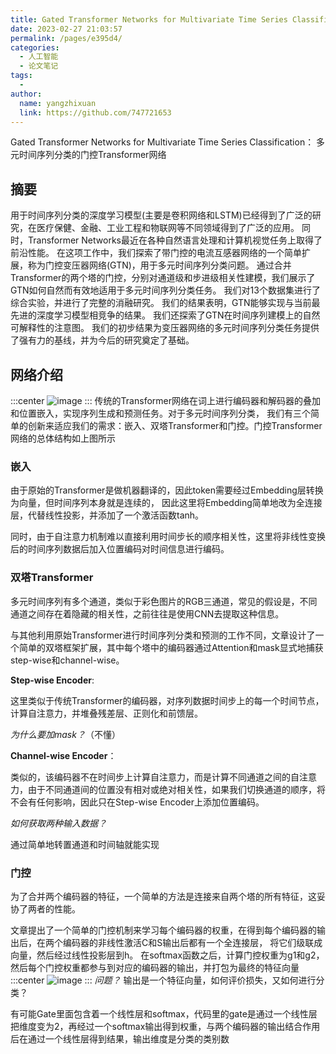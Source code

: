 ```yaml
---
title: Gated Transformer Networks for Multivariate Time Series Classification
date: 2023-02-27 21:03:57
permalink: /pages/e395d4/
categories:
  - 人工智能
  - 论文笔记
tags:
  - 
author: 
  name: yangzhixuan
  link: https://github.com/747721653
---
```

Gated Transformer Networks for Multivariate Time Series Classification：
多元时间序列分类的门控Transformer网络

## 摘要
用于时间序列分类的深度学习模型(主要是卷积网络和LSTM)已经得到了广泛的研究，在医疗保健、金融、工业工程和物联网等不同领域得到了广泛的应用。
同时，Transformer Networks最近在各种自然语言处理和计算机视觉任务上取得了前沿性能。
在这项工作中，我们探索了带门控的电流互感器网络的一个简单扩展，称为门控变压器网络(GTN)，用于多元时间序列分类问题。
通过合并Transformer的两个塔的门控，分别对通道级和步进级相关性建模，我们展示了GTN如何自然而有效地适用于多元时间序列分类任务。
我们对13个数据集进行了综合实验，并进行了完整的消融研究。
我们的结果表明，GTN能够实现与当前最先进的深度学习模型相竞争的结果。
我们还探索了GTN在时间序列建模上的自然可解释性的注意图。
我们的初步结果为变压器网络的多元时间序列分类任务提供了强有力的基线，并为今后的研究奠定了基础。

<!-- more -->

## 网络介绍
:::center
![image](https://cdn.staticaly.com/gh/747721653/image-store@master/paper/image.111eisduo9g.jpg)
:::
传统的Transformer网络在词上进行编码器和解码器的叠加和位置嵌入，实现序列生成和预测任务。对于多元时间序列分类，
我们有三个简单的创新来适应我们的需求：嵌入、双塔Transformer和门控。门控Transformer网络的总体结构如上图所示

### 嵌入
由于原始的Transformer是做机器翻译的，因此token需要经过Embedding层转换为向量，但时间序列本身就是连续的，
因此这里将Embedding简单地改为全连接层，代替线性投影，并添加了一个激活函数tanh。

同时，由于自注意力机制难以直接利用时间步长的顺序相关性，这里将非线性变换后的时间序列数据后加入位置编码对时间信息进行编码。

### 双塔Transformer
多元时间序列有多个通道，类似于彩色图片的RGB三通道，常见的假设是，不同通道之间存在着隐藏的相关性，之前往往是使用CNN去提取这种信息。

与其他利用原始Transformer进行时间序列分类和预测的工作不同，文章设计了一个简单的双塔框架扩展，其中每个塔中的编码器通过Attention和mask显式地捕获step-wise和channel-wise。

**Step-wise Encoder**:

这里类似于传统Transformer的编码器，对序列数据时间步上的每一个时间节点，计算自注意力，并堆叠残差层、正则化和前馈层。

_为什么要加mask？_（不懂）

**Channel-wise Encoder**：

类似的，该编码器不在时间步上计算自注意力，而是计算不同通道之间的自注意力，由于不同通道间的位置没有相对或绝对相关性，如果我们切换通道的顺序，将不会有任何影响，因此只在Step-wise Encoder上添加位置编码。

_如何获取两种输入数据？_

通过简单地转置通道和时间轴就能实现

### 门控
为了合并两个编码器的特征，一个简单的方法是连接来自两个塔的所有特征，这妥协了两者的性能。

文章提出了一个简单的门控机制来学习每个编码器的权重，在得到每个编码器的输出后，在两个编码器的非线性激活C和S输出后都有一个全连接层，
将它们级联成向量，然后经过线性投影层到h。
在softmax函数之后，计算门控权重为g1和g2，然后每个门控权重都参与到对应的编码器的输出，并打包为最终的特征向量
:::center
![image](https://cdn.staticaly.com/gh/747721653/image-store@master/paper/image.gcmu3idtncg.jpg)
:::
_问题？_
输出是一个特征向量，如何评价损失，又如何进行分类？

有可能Gate里面包含着一个线性层和softmax，代码里的gate是通过一个线性层把维度变为2，再经过一个softmax输出得到权重，与两个编码器的输出结合作用后在通过一个线性层得到结果，输出维度是分类的类别数

